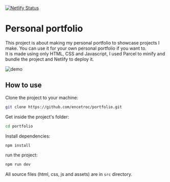 [![Netlify Status](https://api.netlify.com/api/v1/badges/ee6fa449-4e11-47c9-91cd-799e00ef42e7/deploy-status)](https://app.netlify.com/sites/angry-euclid-b02a21/deploys)
# Personal portfolio
This project is about making my personal portfolio to showcase projects I make.
You can use it for your own personal portfolio if you want to.  
It is made using only HTML, CSS and Javascript, I used Parcel to minify and bundle the project and Netlify to deploy it.  

![demo](./demo.gif)

## How to use
Clone the project to your machine:
```bash
git clone https://github.com/encetroc/portfolio.git
```
Get inside the project's folder:
```bash
cd portfolio
```
Install dependencies:
```bash
npm install
```
run the project:
```bash
npm run dev
```
All source files (html, css, js and assets) are in `src` directory.